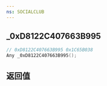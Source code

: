 ```yaml
---
ns: SOCIALCLUB
---
```

## _0xD8122C407663B995

```c
// 0xD8122C407663B995 0x1C65B038
Any _0xD8122C407663B995();
```


## 返回值

